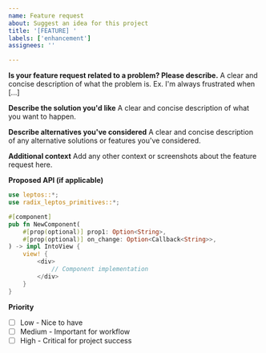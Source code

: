 ```yaml
---
name: Feature request
about: Suggest an idea for this project
title: '[FEATURE] '
labels: ['enhancement']
assignees: ''

---
```


**Is your feature request related to a problem? Please describe.**
A clear and concise description of what the problem is. Ex. I'm always frustrated when [...]

**Describe the solution you'd like**
A clear and concise description of what you want to happen.

**Describe alternatives you've considered**
A clear and concise description of any alternative solutions or features you've considered.

**Additional context**
Add any other context or screenshots about the feature request here.

**Proposed API (if applicable)**
```rust
use leptos::*;
use radix_leptos_primitives::*;

#[component]
pub fn NewComponent(
    #[prop(optional)] prop1: Option<String>,
    #[prop(optional)] on_change: Option<Callback<String>>,
) -> impl IntoView {
    view! {
        <div>
            // Component implementation
        </div>
    }
}
```

**Priority**
- [ ] Low - Nice to have
- [ ] Medium - Important for workflow
- [ ] High - Critical for project success
